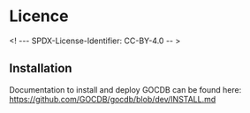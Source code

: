 # Licence

<! --- SPDX-License-Identifier: CC-BY-4.0  -- >

## Installation

Documentation to install and deploy GOCDB can be found here: https://github.com/GOCDB/gocdb/blob/dev/INSTALL.md
